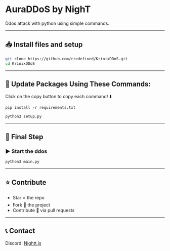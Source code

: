 # AuraDDoS by NighT

Ddos attack with python using simple commands.

---

## 📥 Install files and setup
```bash
git clone https://github.com/rredefined/KrinixDDoS.git
cd KrinixDDoS
```

---

## 📌 Update Packages Using These Commands:
Click on the copy button to copy each command! ⬇️

```
pip install -r requirements.txt
```

```
python3 setup.py
```

---

## 🚀 Final Step

### ▶️ Start the ddos
```
python3 main.py
```


---

## ⭐ Contribute
- Star ⭐ the repo  
- Fork 🍴 the project  
- Contribute 🔧 via pull requests  

---

## 📞 Contact
Discord: [Nightt.js](https://discord.com/users/969258536557244537)
